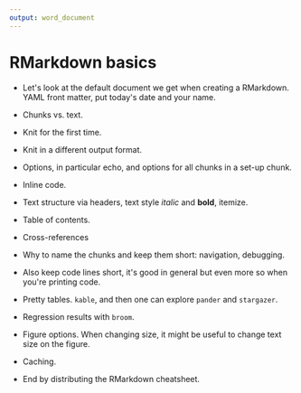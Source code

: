 ```yaml
---
output: word_document
---
```

RMarkdown basics
================

* Let's look at the default document we get when creating a RMarkdown. YAML front matter, put today's date and your name.

* Chunks vs. text.

* Knit for the first time.

* Knit in a different output format.

* Options, in particular echo, and options for all chunks in a set-up chunk.

* Inline code. 

* Text structure via headers, text style *italic* and **bold**, itemize.

* Table of contents.

* Cross-references

* Why to name the chunks and keep them short: navigation, debugging.

* Also keep code lines short, it's good in general but even more so when you're printing code.

* Pretty tables. `kable`, and then one can explore `pander` and `stargazer`.

* Regression results with `broom`.

* Figure options. When changing size, it might be useful to change text size on the figure.

* Caching.

* End by distributing the RMarkdown cheatsheet.
